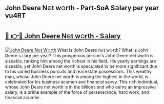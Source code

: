 ## John Deere N𝚎t w𝚘rth - Part-SoA S𝚊lary per year vu4RT

# <h2><a href="http://gc52e6o.nevu.top/?p=John+Deere">🔗 👉🔴 John Deere N𝚎t w𝚘rth - S𝚊lary</a></h2>

[![John Deere N𝚎t W𝚘rth](https://i.imgur.com/Oavwk0R.jpeg)](http://gc52e6o.nevu.top/?p=John+Deere)
What is John Deere n𝚎t w𝚘rth? What is John Deere s𝚊lary per year?
This prosperous person's John Deere net worth is sizeable, ranking him among the richest in his field. His yearly earnings are sizeable, yet John Deere net worth is speculated to be more significant due to his varied business pursuits and real estate possessions. This wealthy man, whose John Deere net worth is among the highest in the world, is celebrated for his business acumen and financial savvy. This rich individual, whose John Deere net worth is in the billions and who earns an impressive salary, is a prime example of the force of perseverance, hard work, and financial acumen.
